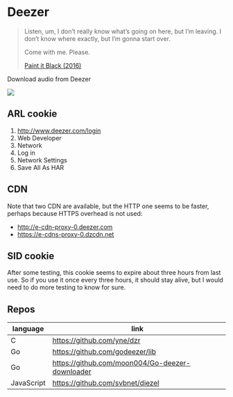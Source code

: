 # Deezer

> Listen, um, I don’t really know what’s going on here, but I’m leaving. I
> don’t know where exactly, but I’m gonna start over.
>
> Come with me. Please.
>
> [Paint it Black (2016)][1]

Download audio from Deezer

[![][3]][2]

## ARL cookie

1. http://www.deezer.com/login
2. Web Developer
3. Network
4. Log in
5. Network Settings
6. Save All As HAR

## CDN

Note that two CDN are available, but the HTTP one seems to be faster, perhaps
because HTTPS overhead is not used:

- http://e-cdn-proxy-0.deezer.com
- https://e-cdns-proxy-0.dzcdn.net

## SID cookie

After some testing, this cookie seems to expire about three hours from last use.
So if you use it once every three hours, it should stay alive, but I would need
to do more testing to know for sure.

## Repos

language   | link
-----------|-----
C          | https://github.com/yne/dzr
Go         | https://github.com/godeezer/lib
Go         | https://github.com/moon004/Go-deezer-downloader
JavaScript | https://github.com/svbnet/diezel

[1]:https://f002.backblazeb2.com/file/ql8mlh/Paint.It.Black.2016.mp4
[2]:https://pkg.go.dev/github.com/89z/deezer
[3]:https://pkg.go.dev/badge/github.com/89z/deezer.svg
